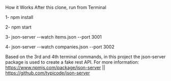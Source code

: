 How it Works
After this clone, run from Terminal

1- npm install

2- npm start

3- json-server --watch items.json --port 3001

4- json-server --watch companies.json --port 3002

Based on the 3rd and 4th terminal commands, in this project the json-server package is used to create a fake rest API. For more information: https://www.npmjs.com/package/json-server || https://github.com/typicode/json-server

